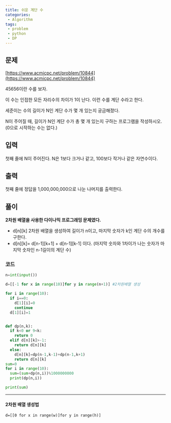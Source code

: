 ```yaml
---
title: 쉬운 계단 수
categories:
 - Algorithm
tags:
 - problem
 - python
 - DP
---
```


## 문제 

[https://www.acmicpc.net/problem/10844](https://www.acmicpc.net/problem/10844)

45656이란 수를 보자.

이 수는 인접한 모든 자리수의 차이가 1이 난다. 이런 수를 계단 수라고 한다.

세준이는 수의 길이가 N인 계단 수가 몇 개 있는지 궁금해졌다.

N이 주어질 때, 길이가 N인 계단 수가 총 몇 개 있는지 구하는 프로그램을 작성하시오. (0으로 시작하는 수는 없다.)

## 입력

첫째 줄에 N이 주어진다. N은 1보다 크거나 같고, 100보다 작거나 같은 자연수이다.

## 출력

첫째 줄에 정답을 1,000,000,000으로 나눈 나머지를 출력한다.

## 풀이

**2차원 배열을 사용한 다이나믹 프로그래밍 문제였다.**
- d[n][k] 2차원 배열을 생성하여 길이가 n이고, 마지막 숫자가 k인 계단 수의 개수를 구한다.
- d[n][k]= d[n-1][k+1] + d[n-1][k-1] 이다. (마지막 숫자와 1차이가 나는 숫자가 마지막 숫자인 n-1길이의 계단 수)


### 코드

```python
n=int(input())

d=[[-1 for x in range(10)]for y in range(n+1)] #2차원배열 생성

for i in range(10):
  if i==0:
    d[1][i]=0
    continue
  d[1][i]=1  


def dp(n,k):
  if k<0 or 9<k:
    return 0
  elif d[n][k]>-1:
    return d[n][k]
  else:
    d[n][k]=dp(n-1,k-1)+dp(n-1,k+1)
    return d[n][k]
sum=0
for i in range(10):
  sum=(sum+dp(n,i))%1000000000
  print(dp(n,i))

print(sum)
```


_ _ _

#### 2차원 배열 생성법
`d=[[0 for x in range(w)]for y in range(h)]` 